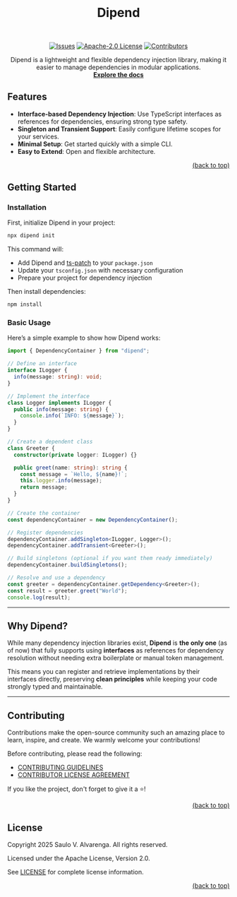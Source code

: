 <!-- PROJECT LOGO -->
<br />
<div align="center">
  <h1>Dipend</h1>
  <br/>

[![Issues][issues-shield]][issues-url]
[![Apache-2.0 License][license-shield]][license-url]
[![Contributors][contributors-shield]][contributors-url]

  <p align="center">
    Dipend is a lightweight and flexible dependency injection library, making it easier to manage dependencies in modular applications.
    <br />
    <a href="https://dipend.sauloalvarenga.dev.br"><strong>Explore the docs</strong></a>
  </p>
</div>

<!-- Features -->

## Features

- **Interface-based Dependency Injection**: Use TypeScript interfaces as references for dependencies, ensuring strong type safety.
- **Singleton and Transient Support**: Easily configure lifetime scopes for your services.
- **Minimal Setup**: Get started quickly with a simple CLI.
- **Easy to Extend**: Open and flexible architecture.

<p align="right"><a href="#top">(back to top)</a></p>

<!-- Getting Started -->

## Getting Started

### Installation

First, initialize Dipend in your project:

```bash
npx dipend init
```

This command will:

- Add Dipend and [ts-patch][ts-patch-url] to your `package.json`
- Update your `tsconfig.json` with necessary configuration
- Prepare your project for dependency injection

Then install dependencies:

```bash
npm install
```

### Basic Usage

Here’s a simple example to show how Dipend works:

```typescript
import { DependencyContainer } from "dipend";

// Define an interface
interface ILogger {
  info(message: string): void;
}

// Implement the interface
class Logger implements ILogger {
  public info(message: string) {
    console.info(`INFO: ${message}`);
  }
}

// Create a dependent class
class Greeter {
  constructor(private logger: ILogger) {}

  public greet(name: string): string {
    const message = `Hello, ${name}!`;
    this.logger.info(message);
    return message;
  }
}

// Create the container
const dependencyContainer = new DependencyContainer();

// Register dependencies
dependencyContainer.addSingleton<ILogger, Logger>();
dependencyContainer.addTransient<Greeter>();

// Build singletons (optional if you want them ready immediately)
dependencyContainer.buildSingletons();

// Resolve and use a dependency
const greeter = dependencyContainer.getDependency<Greeter>();
const result = greeter.greet("World");
console.log(result);
```

---

## Why Dipend?

While many dependency injection libraries exist, **Dipend** is **the only one** (as of now) that fully supports using **interfaces** as references for dependency resolution without needing extra boilerplate or manual token management.

This means you can register and retrieve implementations by their interfaces directly, preserving **clean principles** while keeping your code strongly typed and maintainable.

---

<!-- CONTRIBUTING -->

## Contributing

Contributions make the open-source community such an amazing place to learn, inspire, and create. We warmly welcome your contributions!

Before contributing, please read the following:

- [CONTRIBUTING GUIDELINES][contributing-guidelines-url]
- [CONTRIBUTOR LICENSE AGREEMENT][cla-url]

If you like the project, don't forget to give it a ⭐️!

<p align="right"><a href="#top">(back to top)</a></p>

<!-- LICENSE -->

## License

Copyright 2025 Saulo V. Alvarenga. All rights reserved.

Licensed under the Apache License, Version 2.0.

See [LICENSE][license-url] for complete license information.

<p align="right"><a href="#top">(back to top)</a></p>

<!-- MARKDOWN LINKS & IMAGES -->
<!-- https://www.markdownguide.org/basic-syntax/#reference-style-links -->

[contributors-shield]: https://img.shields.io/github/contributors/saulova/ts-dipend.svg?style=flat-square
[contributors-url]: https://github.com/saulova/ts-dipend/graphs/contributors
[issues-shield]: https://img.shields.io/github/issues/saulova/ts-dipend.svg?style=flat-square
[issues-url]: https://github.com/saulova/ts-dipend/issues
[license-shield]: https://img.shields.io/github/license/saulova/ts-dipend?style=flat-square
[license-url]: https://github.com/saulova/ts-dipend/blob/main/LICENSE
[contributing-guidelines-url]: https://github.com/saulova/ts-dipend/blob/main/CONTRIBUTING.md
[cla-url]: https://github.com/saulova/ts-dipend/blob/main/CLA.md
[ts-patch-url]: https://github.com/nonara/ts-patch
